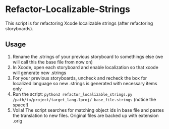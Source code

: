 # Refactor-Localizable-Strings
This script is for refactoring Xcode localizable strings (after refactoring storyboards).

## Usage
1. Rename the .strings of your previous storyboard to somethings else (we will call this the base file from now on)
2. In Xcode, open each storyboard and enable localization so that xcode will generate new .strings
3. For your previous storyboards, uncheck and recheck the box for localized language so new .strings is generated with necessary items only
4. Run the script: `python3 refactor_localizable_strings.py /path/to/project/target_lang.lproj/ base_file.strings` (notice the space!)
5. Voila! The script searches for matching object ids in base file and pastes the translation to new files. Original files are backed up with extension .orig
